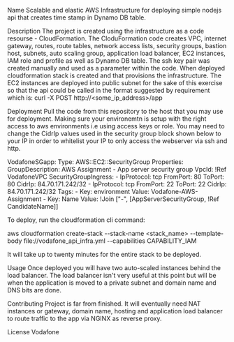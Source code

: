 
Name
Scalable and elastic AWS Infrastructure for deploying simple nodejs api that creates time stamp in Dynamo DB table.

Description
The project is created using the infrastructure as a code resourse - CloudFormation. The CloduFormation code creates VPC, internet gateway, routes, route tables, network access lists, security groups, bastion host, subnets, auto scaling group, application load balancer, EC2 instances, IAM role and profile as well as Dynamo DB table. The ssh key pair was created manually and used as a parameter within the code.
When deployed cloudformation stack is created and that provisions the infrastructure. The EC2 instances are deployed into public subnet for the sake of this exercise so that the api could be called in the format suggested by requirement which is:
curl -X POST http://<some_ip_address>/app

Deployment
Pull the code from this repository to the host that you may use for deployment. Making sure your environemtn is setup with the right access to aws environments i.e using access keys or role. You may need to change the CidrIp values  used in the security group block shown below to your IP in order to whitelist your IP to only access the webserver via ssh and http.


  VodafoneSGapp:
    Type: AWS::EC2::SecurityGroup
    Properties:
      GroupDescription: AWS Assignment - App server security group
      VpcId: !Ref VodafoneVPC
      SecurityGroupIngress:
        - IpProtocol: tcp
          FromPort: 80
          ToPort: 80
          CidrIp: 84.70.171.242/32
        - IpProtocol: tcp
          FromPort: 22
          ToPort: 22
          CidrIp: 84.70.171.242/32
      Tags:
        - Key: environment
          Value: Vodafone-AWS-Assignment
        - Key: Name
          Value: !Join ["-", [AppServerSecurityGroup, !Ref CandidateName]]



 To deploy,  run the cloudformation cli command:

aws cloudformation create-stack --stack-name <stack_name> --template-body file://vodafone_api_infra.yml  --capabilities 
CAPABILITY_IAM

It will take up to twenty minutes for the entire stack to be deployed.


Usage
Once deployed you will have two auto-scaled instances behind  the load balancer. The load balancer isn't very useful at this point but will be when the application is moved to a private subnet and domain name and DNS bits are done.


Contributing
Project is far from finished. It will eventually need NAT instances or gateway, domain name, hosting and application load balancer to route traffic to the app via NGINX as reverse proxy.


License
Vodafone

